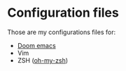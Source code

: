 # Configuration files

Those are my configurations files for:

- [Doom emacs](https://github.com/hlissner/doom-emacs)
- Vim
- ZSH ([oh-my-zsh](https://ohmyz.sh/))

